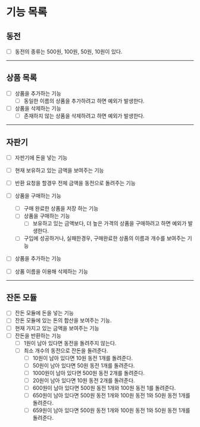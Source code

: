 # 기능 목록

## 동전
- [ ] 동전의 종류는 500원, 100원, 50원, 10원이 있다.

---

## 상품 목록
- [ ] 상품을 추가하는 기능
    - [ ] 동일한 이름의 상품을 추가하려고 하면 예외가 발생한다.
    
- [ ] 상품을 삭제하는 기능
    - [ ] 존재하지 않는 상품을 삭제하려고 하면 예외가 발생한다.
    
---

## 자판기
- [ ] 자판기에 돈을 넣는 기능
- [ ] 현재 보유하고 있는 금액을 보여주는 기능
- [ ] 반환 요청을 할경우 전체 금액을 동전으로 돌려주는 기능

- [ ] 상품을 구매하는 기능
    - [ ] 구매 완료한 상품을 저장 하는 기능
    - [ ] 상품을 구매하는 기능
        - [ ] 보유하고 있는 금액보다, 더 높은 가격의 상품을 구매하려고 하면 예외가 발생한다.
    - [ ] 구입에 성공하거나, 실패한경우, 구매완료한 상품의 이름과 개수를 보여주는 기능
    
- [ ] 상품을 추가하는 기능
- [ ] 상품 이름을 이용해 삭제하는 기능

---

## 잔돈 모듈
- [ ] 잔돈 모듈에 돈을 넣는 기능
- [ ] 잔돈 모듈에 있는 돈의 합산을 보여주는 기능.
- [ ] 현재 가지고 있는 금액을 보여주는 기능
- [ ] 잔돈을 반환하는 기능
    - [ ] 1원이 남아 있다면 동전을 돌려주지 않는다.
    - [ ] 최소 개수의 동전으로 잔돈을 돌려준다.
        - [ ] 10원이 남아 있다면 10원 동전 1개를 돌려준다.
        - [ ] 50원이 남아 있다면 50원 동전 1개를 돌려준다.
        - [ ] 1000원이 남아 있다면 500원 동전 2개를 돌려준다.
        - [ ] 20원이 남아 있다면 10원 동전 2개를 돌려준다.
        - [ ] 600원이 남아 있다면 500원 동전 1개와 100원 동전 1를 돌려준다.
        - [ ] 650원이 남아 있다면 500원 동전 1개와 100원 동전 1와 50원 동전 1개를 돌려준다.
        - [ ] 659원이 남아 있다면 500원 동전 1개와 100원 동전 1와 50원 동전 1개를 돌려준다.
